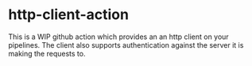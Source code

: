 # http-client-action

This is a WIP github action which provides an an http client on your pipelines. The client also supports authentication against the server it is making the requests to.